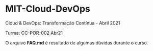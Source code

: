 # MIT-Cloud-DevOps

Cloud & DevOps: Transformação Contínua - Abril 2021

Turma: CC-POR-002 Abr21

O arquivo **FAQ.md** é resultado de algumas dúvidas durante o curso.
